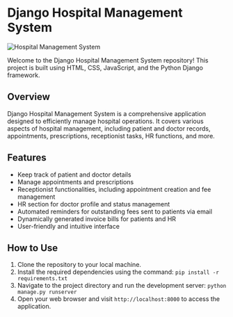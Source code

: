 # Django Hospital Management System

![Hospital Management System](/path/to/screenshot.png)

Welcome to the Django Hospital Management System repository! This project is built using HTML, CSS, JavaScript, and the Python Django framework.

## Overview

Django Hospital Management System is a comprehensive application designed to efficiently manage hospital operations. It covers various aspects of hospital management, including patient and doctor records, appointments, prescriptions, receptionist tasks, HR functions, and more.

## Features

- Keep track of patient and doctor details
- Manage appointments and prescriptions
- Receptionist functionalities, including appointment creation and fee management
- HR section for doctor profile and status management
- Automated reminders for outstanding fees sent to patients via email
- Dynamically generated invoice bills for patients and HR
- User-friendly and intuitive interface

## How to Use

1. Clone the repository to your local machine.
2. Install the required dependencies using the command: `pip install -r requirements.txt`
3. Navigate to the project directory and run the development server: `python manage.py runserver`
4. Open your web browser and visit `http://localhost:8000` to access the application.





